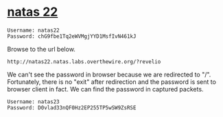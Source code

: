 # [natas 22](http://natas22.natas.labs.overthewire.org)

    Username: natas22
    Password: chG9fbe1Tq2eWVMgjYYD1MsfIvN461kJ

Browse to the url below.

    http://natas22.natas.labs.overthewire.org/?revelio

We can't see the password in browser because we are redirected to "/".
Fortunately, there is no "exit" after redirection and the password is sent to browser client in fact.
We can find the password in captured packets.

    Username: natas23
    Password: D0vlad33nQF0Hz2EP255TP5wSW9ZsRSE

